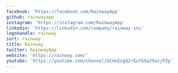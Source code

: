 ```yaml
---
facebook: 'https://facebook.com/RainwayApp'
github: rainwayapp
instagram: 'https://instagram.com/RainwayApp'
linkedin: 'https://linkedin.com/company/rainway-inc'
logohandle: rainway
sort: rainway
title: Rainway
twitter: RainwayApp
website: 'https://rainway.com/'
youtube: 'https://youtube.com/channel/UCHxEzgQ2rEuf6Xa29azjPZg'
---
```

